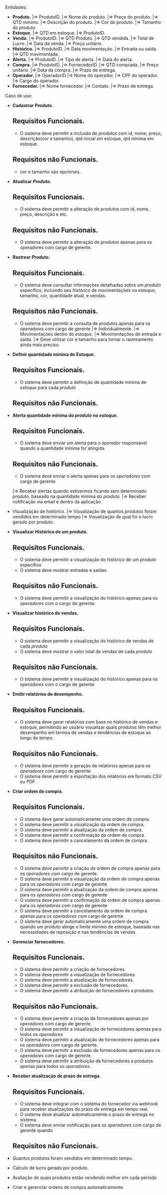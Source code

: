 Entidades:
- **Produto.**
  |=> ProdutoID.
  |=> Nome do produto.
  |=> Preço do produto.
  |=> QTD mínimo.
  |=> Descrição do produto.
    |=> Cor do produto.
    |=> Tamanho do produto.
- **Estoque.**
  |=> QTD em estoque.
  |=> ProdutoID.
- **Venda.**
  |=> ProdutoID.
  |=> QTD Produto.
  |=> QTD vendida.
  |=> Total de Lucro.
  |=> Data da venda.
  |=> Preço unitário.
- **Histórico.**
  |=> ProdutoID.
  |=> Data movimentação.
  |=> Entrada ou saída.
  |=> QTD movimentada.
- **Alerta.**
  |=> ProdutoID.
  |=> Tipo de alerta.
  |=> Data do alerta.
- **Compra.**
  |=> ProdutoID.
  |=> FornecedorID.
  |=> QTD comprada.
  |=> Preço unitário.
  |=> Data da compra.
  |=> Prazo de entrega.
- **Operador.**
  |=> OperadorID
  |=> Nome do operador.
  |=> CPF do operador.
  |=> Cargo do operador.
- **Fornecedor.**
  |=> Nome fornecedor.
  |=> Contato.
  |=> Prazo de entrega.

Caso de uso:
- **Cadastrar *Produto*.**
  ## Requisitos Funcionais.
  - O sistema deve permitir a inclusão de *produtos* com id, nome, preço, descrição(cor e tamanho), qtd inicial em estoque, qtd minima em estoque.

  ## Requisitos não Funcionais.
  - cor e tamanho são opcionais.


- **Atualizar *Produto*.**
  ## Requisitos Funcionais.
  - O sistema deve permitir a alteração de *produtos* com id, nome, preço, descrição e etc.

  ## Requisitos não Funcionais.
  - O sistema deve permitir a alteração de *produtos* apenas para os operadores com cargo de gerente.


- **Rastrear *Produto*.**
  ## Requisitos Funcionais.
  - O sistema deve consultar informações detalhadas sobre um *produto* específico, incluindo seu *histórico* de movimentações no *estoque*, tamanho, cor, quantidade atual, e vendas.

  ## Requisitos não Funcionais.
  - O sistema deve permitir a consulta de *produtos* apenas para os *operadores* com cargo de gerente
  |=> Individualmente.
  |=> Movimentações dentro do *estoque*.
  |=> Movimentações de entrada e saída.
  |=> Deve utilizar cor e tamanho para tornar o rastreamento ainda mais preciso.


- **Definir quantidade minima de Estoque.**
  ## Requisitos Funcionais.
  - O sistema deve permitir a definição de quantidade minima de *estoque* para cada *produto*

  ## Requisitos não Funcionais.


- **Alerta quantidade mínima do *produto* no *estoque*.**
  ## Requisitos Funcionais.
  - O sistema deve enviar um alerta para o *operador* responsável quando a quantidade mínima for atingida.

  ## Requisitos não Funcionais.
  - O sistema deve enviar o alerta apenas para os *operadores* com cargo de gerente

  |=> Receber alertas quando estivermos ficando sem determinado *produto*, baseado na quantidade minima do *produto*.
  |=> Receber notificação via email e dentro da aplicação.
- Visualização de histórico.
  |=> Visualização de quantos *produtos* foram vendidos em determinado tempo
  |=> Visualização de qual foi o lucro gerado por *produto*.


- **Visualizar Histórico de um produto.**
  ## Requisitos Funcionais.
  - O sistema deve permitir a visualização do histórico de um *produto* específico
  - O sistema deve mostrar entradas e saídas.

  ## Requisitos não Funcionais.
  - O sistema deve permitir a visualização do histórico apenas para os *operadores* com o cargo de gerente.
  

- **Visualizar histórico de vendas.**
  ## Requisitos Funcionais.
  - O sistema deve permitir a visualização do histórico de vendas de cada *produto*
  - O sistema deve mostrar o valor total de vendas de cada *produto*

  ## Requisitos não Funcionais.
  - O sistema deve permitir a visualização do histórico apenas para os *operadores* com o cargo de gerente


- **Emitir relatórios de desempenho.**
  ## Requisitos Funcionais.
  - O sistema deve gerar relatórios com base no histórico de vendas e estoque, permitindo ao usuário visualizar quais produtos têm melhor desempenho em termos de vendas e tendências de estoque ao longo do tempo.

  ## Requisitos não Funcionais.
  - O sistema deve permitir a geração de relatórios apenas para os *operadores* com cargo de gerente.
  - O sistema deve permitir a exportação dos relatórios em formato CSV ou PDF.


- **Criar ordem de compra.**
  ## Requisitos Funcionais.
  - O sistema deve gerar automaticamente uma ordem de compra.
  - O sistema deve permitir a visualização da ordem de compra.
  - O sistema deve permitir a atualização da ordem de compra.
  - O sistema deve permitir a confirmação da ordem de compra.
  - O sistema deve permitir a cancelamento da ordem de compra.

  ## Requisitos não Funcionais.
  - O sistema deve permitir a criação de ordem de compra apenas para os *operadores* com cargo de gerente.
  - O sistema deve permitir a visualização da ordem de compra apenas para os *operadores* com cargo de gerente
  - O sistema deve permitir a atualização da ordem de compra apenas para os *operadores* com cargo de gerente
  - O sistema deve permitir a confirmação da ordem de compra apenas para os *operadores* com cargo de gerente
  - O sistema deve permitir a cancelamento da ordem de compra apenas para os *operadores* com cargo de gerente
  - O sistema deve gerar automaticamente uma ordem de compra quando um produto atinge o limite mínimo de estoque, baseada nas necessidades de reposição e nas tendências de vendas.


- **Gerenciar fornecedores.**
  ## Requisitos Funcionais.
  - O sistema deve permitir a criação de fornecedores.
  - O sistema deve permitir a visualização de fornecedores.
  - O sistema deve permitir a atualização de fornecedores.
  - O sistema deve permitir a exclusão de fornecedores.
  - O sistema deve permitir a atribuição de fornecedores a produtos.

  ## Requisitos não Funcionais.
  - O sistema deve permitir a criação de fornecedores apenas por *operadores* com cargo de gerente.
  - O sistema deve permitir a visualização de fornecedores apenas para todos os *operadores*
  - O sistema deve permitir a atualização de fornecedores apenas para os *operadores* com cargo de gerente.
  - O sistema deve permitir a exclusão de fornecedores apenas para os *operadores* com cargo de gerente.
  - O sistema deve permitir a atribuição de fornecedores a produtos apenas para todos so *operadores*.


- **Receber atualização de prazo de entrega.**
  ## Requisitos Funcionais.
  - O sistema deve integrar com o sistema do fornecedor via webhook para receber atualizações do prazo de entrega em tempo real.
  - O sistema deve atualizar automaticamente o prazo de entrega no sistema.
  - O sistema deve enviar notificação para os *operadores* com cargo de gerente quando

  ## Requisitos não Funcionais.










- Quantos produtos foram vendidos em determinado tempo.
- Calculo de lucro gerado por produto.
- Avaliação de quais produtos estão vendendo melhor em cada período

- Criar e gerenciar ordens de compra automaticamente.


